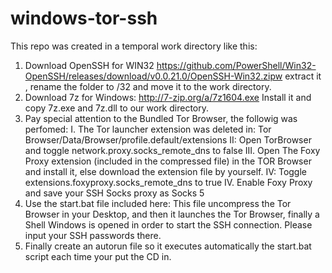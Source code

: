 # windows-tor-ssh

This repo was created in a temporal work directory like this:

1. Download OpenSSH for WIN32 https://github.com/PowerShell/Win32-OpenSSH/releases/download/v0.0.21.0/OpenSSH-Win32.zipw extract it ,  rename the folder to /32 and move it to the work directory.
2.  Download 7z for Windows: http://7-zip.org/a/7z1604.exe
Install it and copy 7z.exe and 7z.dll to our work directory.
3. Pay special attention to the Bundled Tor Browser, the followig was perfomed:
        I. The Tor launcher extension was deleted in:  Tor Browser/Data/Browser/profile.default/extensions 
        II: Open TorBrowser and toggle network.proxy.socks_remote_dns to false
        III. Open The Foxy Proxy extension (included in the compressed file) in the TOR Browser and install it, else download the extension file by yourself.
        IV: Toggle extensions.foxyproxy.socks_remote_dns to true
        IV. Enable Foxy Proxy and save your SSH Socks proxy as Socks 5
4. Use the start.bat file included here: This file uncompress the Tor Browser in your Desktop, and then it launches the Tor Browser, finally a Shell Windows is opened in order to start the SSH connection. Please input your SSH passwords there.
5. Finally create an autorun file so it executes automatically the  start.bat script each time your put the CD in.



